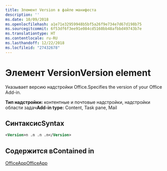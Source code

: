 ```yaml
---
title: Элемент Version в файле манифеста
description: ''
ms.date: 10/09/2018
ms.openlocfilehash: a1e71e32959948b5bf5a26f9e734e7d67d198b75
ms.sourcegitcommit: 6f53df6f3ee91e084cd5160bb48afbbd49743b7e
ms.translationtype: HT
ms.contentlocale: ru-RU
ms.lasthandoff: 12/22/2018
ms.locfileid: "27432678"
---
```

# <a name="version-element"></a><span data-ttu-id="3a7b3-102">Элемент Version</span><span class="sxs-lookup"><span data-stu-id="3a7b3-102">Version element</span></span>

<span data-ttu-id="3a7b3-103">Указывает версию надстройки Office.</span><span class="sxs-lookup"><span data-stu-id="3a7b3-103">Specifies the version of your Office Add-in.</span></span>

<span data-ttu-id="3a7b3-104">**Тип надстройки:** контентные и почтовые надстройки, надстройки области задач</span><span class="sxs-lookup"><span data-stu-id="3a7b3-104">**Add-in type:** Content, Task pane, Mail</span></span>

## <a name="syntax"></a><span data-ttu-id="3a7b3-105">Синтаксис</span><span class="sxs-lookup"><span data-stu-id="3a7b3-105">Syntax</span></span>

```XML
<Version>n .n .n .n</Version>
```

## <a name="contained-in"></a><span data-ttu-id="3a7b3-106">Содержится в</span><span class="sxs-lookup"><span data-stu-id="3a7b3-106">Contained in</span></span>

[<span data-ttu-id="3a7b3-107">OfficeApp</span><span class="sxs-lookup"><span data-stu-id="3a7b3-107">OfficeApp</span></span>](officeapp.md)


